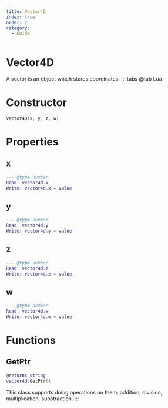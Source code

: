 ```yaml
---
title: Vector4D
index: true
order: 2
category:
  - Guide
---
```


# Vector4D
A vector is an object which stores coordinates.
::: tabs
@tab Lua
# Constructor
```lua
Vector4D(x, y, z, w)
```
# Properties
## x 
```lua
--- @type number
Read: vector4d.x
Write: vector4d.x = value
```
## y 
```lua
--- @type number
Read: vector4d.y
Write: vector4d.y = value
```
## z 
```lua
--- @type number
Read: vector4d.z
Write: vector4d.z = value
```
## w 
```lua
--- @type number
Read: vector4d.w
Write: vector4d.w = value
```
# Functions
## GetPtr
```lua
@returns string
vector4d:GetPtr()
```
This class supports doing operations on them: addition, division, multiplication, substraction.
:::